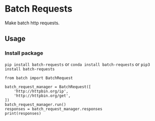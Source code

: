 # Batch Requests

Make batch http requests.

## Usage

### Install package
`pip install batch-requests` or `conda install batch-requests` or `pip3 install batch-requests`

```python3
from batch import BatchRequest

batch_request_manager = BatchRequest([
    'http://httpbin.org/ip',
    'http://httpbin.org/get',
])
batch_request_manager.run()
responses = batch_request_manager.responses
print(responses)
```
